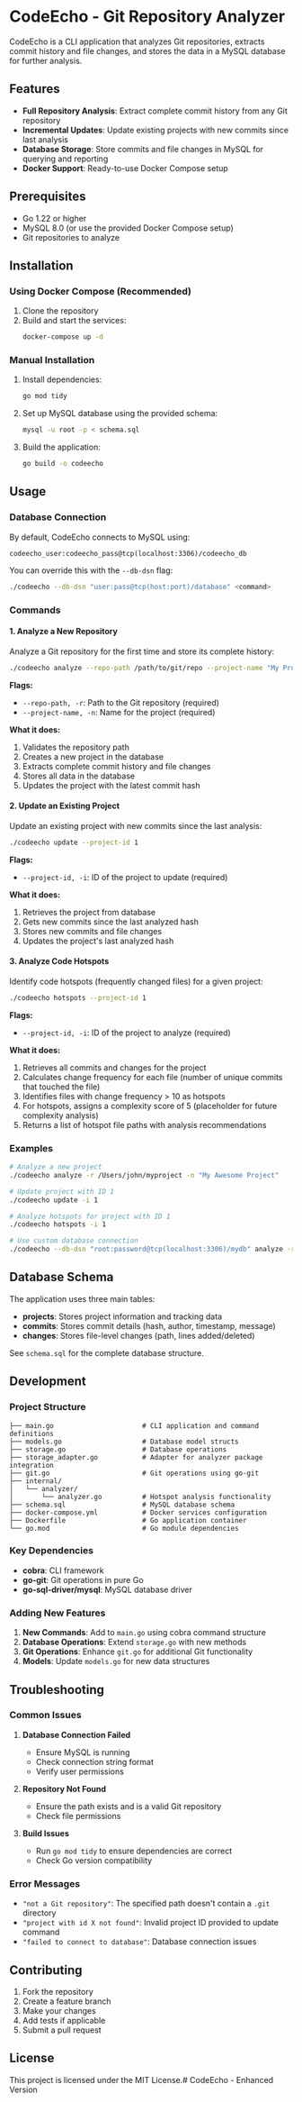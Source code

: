# CodeEcho - Git Repository Analyzer

CodeEcho is a CLI application that analyzes Git repositories, extracts commit history and file changes, and stores the data in a MySQL database for further analysis.

## Features

- **Full Repository Analysis**: Extract complete commit history from any Git repository
- **Incremental Updates**: Update existing projects with new commits since last analysis
- **Database Storage**: Store commits and file changes in MySQL for querying and reporting
- **Docker Support**: Ready-to-use Docker Compose setup

## Prerequisites

- Go 1.22 or higher
- MySQL 8.0 (or use the provided Docker Compose setup)
- Git repositories to analyze

## Installation

### Using Docker Compose (Recommended)

1. Clone the repository
2. Build and start the services:
   ```bash
   docker-compose up -d
   ```

### Manual Installation

1. Install dependencies:
   ```bash
   go mod tidy
   ```

2. Set up MySQL database using the provided schema:
   ```bash
   mysql -u root -p < schema.sql
   ```

3. Build the application:
   ```bash
   go build -o codeecho
   ```

## Usage

### Database Connection

By default, CodeEcho connects to MySQL using:
```
codeecho_user:codeecho_pass@tcp(localhost:3306)/codeecho_db
```

You can override this with the `--db-dsn` flag:
```bash
./codeecho --db-dsn "user:pass@tcp(host:port)/database" <command>
```

### Commands

#### 1. Analyze a New Repository

Analyze a Git repository for the first time and store its complete history:

```bash
./codeecho analyze --repo-path /path/to/git/repo --project-name "My Project"
```

**Flags:**
- `--repo-path, -r`: Path to the Git repository (required)
- `--project-name, -n`: Name for the project (required)

**What it does:**
1. Validates the repository path
2. Creates a new project in the database
3. Extracts complete commit history and file changes
4. Stores all data in the database
5. Updates the project with the latest commit hash

#### 2. Update an Existing Project

Update an existing project with new commits since the last analysis:

```bash
./codeecho update --project-id 1
```

**Flags:**
- `--project-id, -i`: ID of the project to update (required)

**What it does:**
1. Retrieves the project from database
2. Gets new commits since the last analyzed hash
3. Stores new commits and file changes
4. Updates the project's last analyzed hash

#### 3. Analyze Code Hotspots

Identify code hotspots (frequently changed files) for a given project:

```bash
./codeecho hotspots --project-id 1
```

**Flags:**
- `--project-id, -i`: ID of the project to analyze (required)

**What it does:**
1. Retrieves all commits and changes for the project
2. Calculates change frequency for each file (number of unique commits that touched the file)
3. Identifies files with change frequency > 10 as hotspots
4. For hotspots, assigns a complexity score of 5 (placeholder for future complexity analysis)
5. Returns a list of hotspot file paths with analysis recommendations

### Examples

```bash
# Analyze a new project
./codeecho analyze -r /Users/john/myproject -n "My Awesome Project"

# Update project with ID 1
./codeecho update -i 1

# Analyze hotspots for project with ID 1
./codeecho hotspots -i 1

# Use custom database connection
./codeecho --db-dsn "root:password@tcp(localhost:3306)/mydb" analyze -r /path/to/repo -n "Project"
```

## Database Schema

The application uses three main tables:

- **projects**: Stores project information and tracking data
- **commits**: Stores commit details (hash, author, timestamp, message)
- **changes**: Stores file-level changes (path, lines added/deleted)

See `schema.sql` for the complete database structure.

## Development

### Project Structure

```
├── main.go                      # CLI application and command definitions
├── models.go                    # Database model structs
├── storage.go                   # Database operations
├── storage_adapter.go           # Adapter for analyzer package integration
├── git.go                       # Git operations using go-git
├── internal/
│   └── analyzer/
│       └── analyzer.go          # Hotspot analysis functionality
├── schema.sql                   # MySQL database schema
├── docker-compose.yml           # Docker services configuration
├── Dockerfile                   # Go application container
└── go.mod                       # Go module dependencies
```

### Key Dependencies

- **cobra**: CLI framework
- **go-git**: Git operations in pure Go
- **go-sql-driver/mysql**: MySQL database driver

### Adding New Features

1. **New Commands**: Add to `main.go` using cobra command structure
2. **Database Operations**: Extend `storage.go` with new methods
3. **Git Operations**: Enhance `git.go` for additional Git functionality
4. **Models**: Update `models.go` for new data structures

## Troubleshooting

### Common Issues

1. **Database Connection Failed**
   - Ensure MySQL is running
   - Check connection string format
   - Verify user permissions

2. **Repository Not Found**
   - Ensure the path exists and is a valid Git repository
   - Check file permissions

3. **Build Issues**
   - Run `go mod tidy` to ensure dependencies are correct
   - Check Go version compatibility

### Error Messages

- `"not a Git repository"`: The specified path doesn't contain a `.git` directory
- `"project with id X not found"`: Invalid project ID provided to update command
- `"failed to connect to database"`: Database connection issues

## Contributing

1. Fork the repository
2. Create a feature branch
3. Make your changes
4. Add tests if applicable
5. Submit a pull request

## License

This project is licensed under the MIT License.# CodeEcho - Enhanced Version
